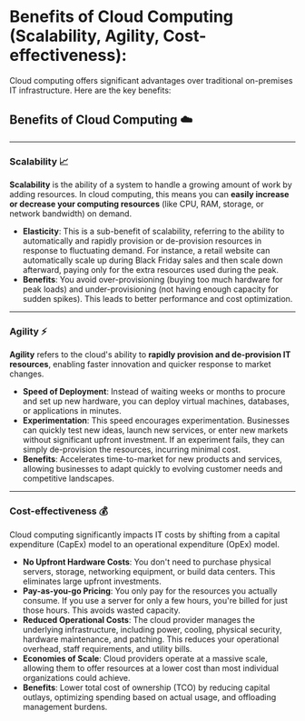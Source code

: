 # Benefits of Cloud Computing (Scalability, Agility, Cost-effectiveness):

Cloud computing offers significant advantages over traditional on-premises IT infrastructure. Here are the key benefits:

## Benefits of Cloud Computing ☁️

---

### **Scalability** 📈
**Scalability** is the ability of a system to handle a growing amount of work by adding resources. In cloud computing, this means you can **easily increase or decrease your computing resources** (like CPU, RAM, storage, or network bandwidth) on demand.

* **Elasticity**: This is a sub-benefit of scalability, referring to the ability to automatically and rapidly provision or de-provision resources in response to fluctuating demand. For instance, a retail website can automatically scale up during Black Friday sales and then scale down afterward, paying only for the extra resources used during the peak.
* **Benefits**: You avoid over-provisioning (buying too much hardware for peak loads) and under-provisioning (not having enough capacity for sudden spikes). This leads to better performance and cost optimization.

---

### **Agility** ⚡
**Agility** refers to the cloud's ability to **rapidly provision and de-provision IT resources**, enabling faster innovation and quicker response to market changes.

* **Speed of Deployment**: Instead of waiting weeks or months to procure and set up new hardware, you can deploy virtual machines, databases, or applications in minutes.
* **Experimentation**: This speed encourages experimentation. Businesses can quickly test new ideas, launch new services, or enter new markets without significant upfront investment. If an experiment fails, they can simply de-provision the resources, incurring minimal cost.
* **Benefits**: Accelerates time-to-market for new products and services, allowing businesses to adapt quickly to evolving customer needs and competitive landscapes.

---

### **Cost-effectiveness** 💰
Cloud computing significantly impacts IT costs by shifting from a capital expenditure (CapEx) model to an operational expenditure (OpEx) model.

* **No Upfront Hardware Costs**: You don't need to purchase physical servers, storage, networking equipment, or build data centers. This eliminates large upfront investments.
* **Pay-as-you-go Pricing**: You only pay for the resources you actually consume. If you use a server for only a few hours, you're billed for just those hours. This avoids wasted capacity.
* **Reduced Operational Costs**: The cloud provider manages the underlying infrastructure, including power, cooling, physical security, hardware maintenance, and patching. This reduces your operational overhead, staff requirements, and utility bills.
* **Economies of Scale**: Cloud providers operate at a massive scale, allowing them to offer resources at a lower cost than most individual organizations could achieve.
* **Benefits**: Lower total cost of ownership (TCO) by reducing capital outlays, optimizing spending based on actual usage, and offloading management burdens.